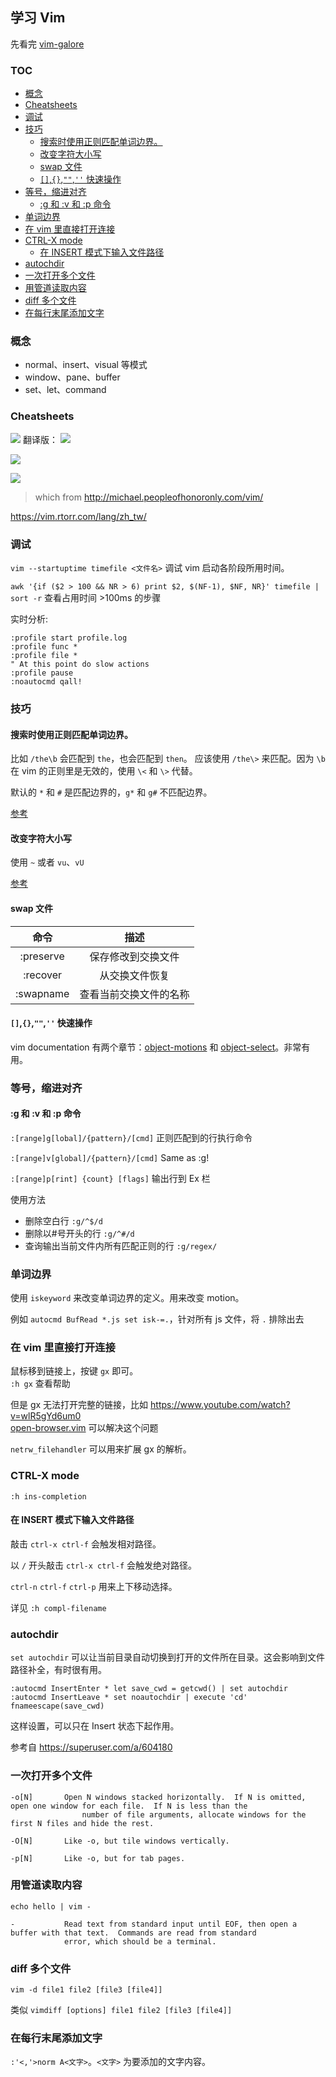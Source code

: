 ## 学习 Vim

先看完 [vim-galore](https://github.com/mhinz/vim-galore)

### TOC

<!-- MarkdownTOC depth=2 GFM -->

- [概念](#概念)
- [Cheatsheets](#cheatsheets)
- [调试](#调试)
- [技巧](#技巧)
    - [搜索时使用正则匹配单词边界。](#搜索时使用正则匹配单词边界)
    - [改变字符大小写](#改变字符大小写)
    - [swap 文件](#swap-文件)
    - [`[]`,`{}`,`""`,`''` 快速操作](#-快速操作)
- [等号，缩进对齐](#等号缩进对齐)
    - [:g 和 :v 和 :p 命令](#g-和-v-和-p-命令)
- [单词边界](#单词边界)
- [在 vim 里直接打开连接](#在-vim-里直接打开连接)
- [CTRL-X mode](#ctrl-x-mode)
    - [在 INSERT 模式下输入文件路径](#在-insert-模式下输入文件路径)
- [autochdir](#autochdir)
- [一次打开多个文件](#一次打开多个文件)
- [用管道读取内容](#用管道读取内容)
- [diff 多个文件](#diff-多个文件)
- [在每行末尾添加文字](#在每行末尾添加文字)

<!-- /MarkdownTOC -->

### 概念

- normal、insert、visual 等模式
- window、pane、buffer
- set、let、command

### Cheatsheets

![](http://people.csail.mit.edu/vgod/vim/vim-cheat-sheet-en.png)
翻译版：
![](http://blog.vgod.tw.s3.amazonaws.com/wp-content/uploads/2009/12/vim-cheat-sheet-full.png)

![](https://cdn.shopify.com/s/files/1/0165/4168/files/preview.png)

![](http://michael.peopleofhonoronly.com/vim/vim_cheat_sheet_for_programmers_print.png)

> which from http://michael.peopleofhonoronly.com/vim/

https://vim.rtorr.com/lang/zh_tw/


### 调试
`vim --startuptime timefile <文件名>` 调试 vim 启动各阶段所用时间。

`awk '{if ($2 > 100 && NR > 6) print $2, $(NF-1), $NF, NR}' timefile | sort -r`  查看占用时间 >100ms 的步骤

实时分析:

```vim
:profile start profile.log
:profile func *
:profile file *
" At this point do slow actions
:profile pause
:noautocmd qall!
```

### 技巧

#### 搜索时使用正则匹配单词边界。

比如 `/the\b` 会匹配到 `the`，也会匹配到 `then`。
应该使用 `/the\>` 来匹配。因为 `\b` 在 vim 的正则里是无效的，使用 `\<` 和 `\>` 代替。

默认的 `*` 和 `#` 是匹配边界的，`g*` 和 `g#` 不匹配边界。

[参考](http://stackoverflow.com/questions/8404349/in-vim-how-do-you-search-for-a-word-boundary-character-like-the-b-in-regexp)

#### 改变字符大小写

使用 `~` 或者 `vu`、`vU`

[参考](http://vim.wikia.com/wiki/Switching_case_of_characters)

#### swap 文件

|    命令   |          描述          |
|:---------:|:----------------------:|
| :preserve |   保存修改到交换文件   |
|  :recover |     从交换文件恢复     |
| :swapname | 查看当前交换文件的名称 |

#### `[]`,`{}`,`""`,`''` 快速操作

vim documentation 有两个章节：[object-motions][] 和 [object-select][]。非常有用。

[object-motions]: http://vimdoc.sourceforge.net/htmldoc/motion.html#object-motions
[object-select]: http://vimdoc.sourceforge.net/htmldoc/motion.html#object-select

### 等号，缩进对齐

#### :g 和 :v 和 :p 命令

`:[range]g[lobal]/{pattern}/[cmd]` 正则匹配到的行执行命令

`:[range]v[global]/{pattern}/[cmd]` Same as :g!

`:[range]p[rint] {count} [flags]` 输出行到 Ex 栏

使用方法

- 删除空白行 `:g/^$/d`
- 删除以#号开头的行 `:g/^#/d`
- 查询输出当前文件内所有匹配正则的行 `:g/regex/`

### 单词边界

使用 `iskeyword` 来改变单词边界的定义。用来改变 motion。

例如 `autocmd BufRead *.js set isk-=.`，针对所有 js 文件，将 `.` 排除出去

### 在 vim 里直接打开连接

鼠标移到链接上，按键 `gx` 即可。  
`:h gx` 查看帮助

但是 gx 无法打开完整的链接，比如 https://www.youtube.com/watch?v=wlR5gYd6um0  
[open-browser.vim](https://github.com/tyru/open-browser.vim) 可以解决这个问题

`netrw_filehandler` 可以用来扩展 gx 的解析。

### CTRL-X mode

`:h ins-completion`

#### 在 INSERT 模式下输入文件路径

敲击 `ctrl-x ctrl-f` 会触发相对路径。

以 `/` 开头敲击 `ctrl-x ctrl-f` 会触发绝对路径。

`ctrl-n` `ctrl-f` `ctrl-p` 用来上下移动选择。

详见 `:h compl-filename`

### autochdir

`set autochdir` 可以让当前目录自动切换到打开的文件所在目录。这会影响到文件路径补全，有时很有用。

```
:autocmd InsertEnter * let save_cwd = getcwd() | set autochdir
:autocmd InsertLeave * set noautochdir | execute 'cd' fnameescape(save_cwd)
```

这样设置，可以只在 Insert 状态下起作用。

参考自 https://superuser.com/a/604180


### 一次打开多个文件

```
-o[N]       Open N windows stacked horizontally.  If N is omitted, open one window for each file.  If N is less than the
                number of file arguments, allocate windows for the first N files and hide the rest.

-O[N]       Like -o, but tile windows vertically.

-p[N]       Like -o, but for tab pages.
```

### 用管道读取内容

`echo hello | vim -`

```
-           Read text from standard input until EOF, then open a buffer with that text.  Commands are read from standard
            error, which should be a terminal.
```

### diff 多个文件

`vim -d file1 file2 [file3 [file4]]`

类似 `vimdiff [options] file1 file2 [file3 [file4]]`

### 在每行末尾添加文字

`:'<,'>norm A<文字>`。`<文字>` 为要添加的文字内容。
